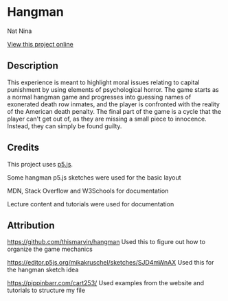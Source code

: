 # Hangman
Nat Nina

[View this project online](https://natninac.github.io/CART253/Assignments/Art%20Jam/)

## Description

This experience is meant to highlight moral issues relating to capital punishment by using elements of psychological horror. The game starts as a normal hangman game and progresses into guessing names of exonerated death row inmates, and the player is confronted with the reality of the American death penalty. The final part of the game is a cycle that the player can't get out of, as they are missing a small piece to innocence. Instead, they can simply be found guilty.

## Credits

This project uses [p5.js](https://p5js.org).

Some hangman p5.js sketches were used for the basic layout

MDN, Stack Overflow and W3Schools for documentation

Lecture content and tutorials were used for documentation

## Attribution

https://github.com/thismarvin/hangman Used this to figure out how to organize the game mechanics

https://editor.p5js.org/mikakruschel/sketches/SJD4mWnAX Used this for the hangman sketch idea

https://pippinbarr.com/cart253/ Used examples from the website and tutorials to structure my file